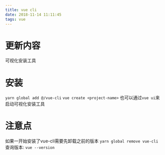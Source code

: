 ```yaml
---
title: vue cli
date: 2018-11-14 11:11:45
tags: vue
---
```


# 更新内容

可视化安装工具

# 安装

`yarn global add @/vue-cli`
`vue create <project-name>`
也可以通过`vue ui`来启动可视化安装工具

# 注意点

如果一开始安装了vue-cli需要先卸载之前的版本
`yarn global remove vue-cli`
查询版本:
`vue --version`